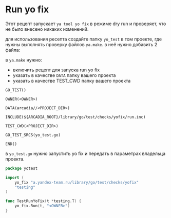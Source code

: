 # Run yo fix

Этот рецепт запускает `ya tool yo fix` в режиме dry run и проверяет, что не было
внесено никаких изменений.

для использования ресепта создайте папку `yo_test` в том проекте, где нужны выполнять проверку
файлов `ya.make`.
в неё нужно добавить 2 файла:

в `ya.make` нужно:
- включить рецепт для запуска run yo fix
- указать в качестве `DATA` папку вашего проекта
- указать в качестве TEST_CWD папку вашего проекта
```yamake
GO_TEST()

OWNER(<OWNER>)

DATA(arcadia//<PROJECT_DIR>)

INCLUDE(${ARCADIA_ROOT}/library/go/test/checks/yofix/run.inc)

TEST_CWD(<PROJECT_DIR>)

GO_TEST_SRCS(yo_test.go)

END()
```

в `yo_test.go` нужно запустить yo fix и передать в параметрах владельца проекта.
```go
package yotest

import (
	yo_fix "a.yandex-team.ru/library/go/test/checks/yofix"
	"testing"
)

func TestRunYoFix(t *testing.T) {
	yo_fix.Run(t, "<OWNER>")
}
```

